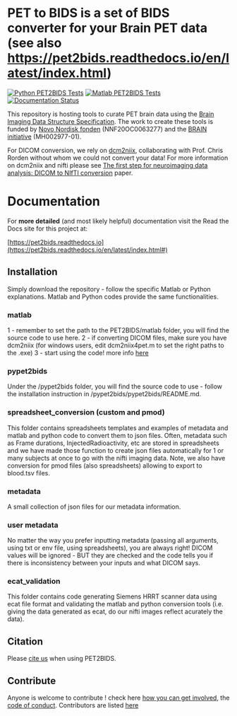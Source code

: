 # PET to BIDS is a set of BIDS converter for your Brain PET data (see also https://pet2bids.readthedocs.io/en/latest/index.html)

[![Python PET2BIDS Tests](https://github.com/openneuropet/PET2BIDS/actions/workflows/setup_and_cli_test_posix.yaml/badge.svg)](https://github.com/openneuropet/PET2BIDS/actions/workflows/setup_and_cli_test_posix.yaml) [![Matlab PET2BIDS Tests](https://github.com/openneuropet/PET2BIDS/actions/workflows/matlab.yaml/badge.svg)](https://github.com/openneuropet/PET2BIDS/actions/workflows/matlab.yaml) [![Documentation Status](https://readthedocs.org/projects/pet2bids/badge/?version=latest)](https://pet2bids.readthedocs.io/en/latest/?badge=latest)

This repository is hosting tools to curate PET brain data using the [Brain Imaging Data Structure Specification](https://bids-specification.readthedocs.io/en/stable/04-modality-specific-files/09-positron-emission-tomography.html). The work to create these tools is funded by [Novo Nordisk fonden](https://novonordiskfonden.dk/en/) (NNF20OC0063277) and the [BRAIN initiative](https://braininitiative.nih.gov/) (MH002977-01).

For DICOM conversion, we rely on [dcm2niix](https://www.nitrc.org/plugins/mwiki/index.php/dcm2nii:MainPage), collaborating with Prof. Chris Rorden without whom we could not convert your data! For more information on dcm2niix and nifti please see [The first step for neuroimaging data analysis: DICOM to NIfTI conversion](https://www.ncbi.nlm.nih.gov/pubmed/26945974) paper.

# Documentation

For **more detailed** (and most likely helpful) documentation visit the Read the Docs site for this project at:

[https://pet2bids.readthedocs.io](https://pet2bids.readthedocs.io/en/latest/index.html#)

## Installation

Simply download the repository - follow the specific Matlab or Python explanations. Matlab and Python codes provide the same functionalities.

### matlab

1 - remember to set the path to the PET2BIDS/matlab folder, you will find the source code to use here.
2 - if converting DICOM files, make sure you have dcm2niix (for windows users, edit dcm2niix4pet.m to set the right paths to the .exe)
3 - start using the code! more info [here](https://github.com/openneuropet/PET2BIDS/tree/main/matlab#readme)

### pypet2bids

Under the /pypet2bids folder,  you will find the source code to use - follow the installation instruction in /pypet2bids/pypet2bids/README.md.

### spreadsheet_conversion (custom and pmod)

This folder contains spreadsheets templates and examples of metadata and matlab and python code to convert them to json files. Often, metadata such as Frame durations, InjectedRadioactivity, etc are stored in spreadsheets and we have made those function to create json files automatically for 1 or many subjects at once to go with the nifti imaging data. Note, we also have conversion for pmod files (also spreadsheets) allowing to export to blood.tsv files.

### metadata

A small collection of json files for our metadata information. 

### user metadata 

No matter the way you prefer inputting metadata (passing all arguments, using txt or env file, using spreadsheets), you are always right! DICOM values will be ignored - BUT they are checked and the code tells you if there is inconsistency between your inputs and what DICOM says.

### ecat_validation

This folder contains code generating Siemens HRRT scanner data using ecat file format and validating the matlab and python conversion tools (i.e. giving the data generated as ecat, do our nifti images reflect acurately the data).

## Citation 

Please [cite us](CITATION.cff) when using PET2BIDS.

## Contribute

Anyone is welcome to contribute ! check here [how you can get involved](contributing.md), the [code of conduct](code_of_conduct.md). Contributors are listed [here](contributors.md)
